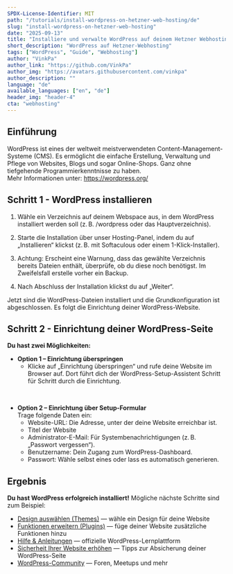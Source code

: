 ```yaml
---
SPDX-License-Identifier: MIT
path: "/tutorials/install-wordpress-on-hetzner-web-hosting/de"
slug: "install-wordpress-on-hetzner-web-hosting"
date: "2025-09-13"
title: "Installiere und verwalte WordPress auf deinem Hetzner Webhosting"
short_description: "WordPress auf Hetzner-Webhosting"
tags: ["WordPress", "Guide", "Webhosting"]
author: "VinkPa"
author_link: "https://github.com/VinkPa"
author_img: "https://avatars.githubusercontent.com/vinkpa"
author_description: ""
language: "de"
available_languages: ["en", "de"]
header_img: "header-4"
cta: "webhosting"
---
```


## Einführung

WordPress ist eines der weltweit meistverwendeten Content-Management-Systeme (CMS). Es ermöglicht die einfache Erstellung, Verwaltung und Pflege von Websites, Blogs und sogar Online-Shops. Ganz ohne tiefgehende Programmierkenntnisse zu haben.  
Mehr Informationen unter:  https://wordpress.org/

## Schritt 1 - WordPress installieren

1. Wähle ein Verzeichnis auf deinem Webspace aus, in dem WordPress installiert werden soll (z. B. /wordpress oder das Hauptverzeichnis).

2. Starte die Installation über unser Hosting-Panel, indem du auf „Installieren“ klickst (z. B. mit Softaculous oder einem 1-Klick-Installer).

3. Achtung: Erscheint eine Warnung, dass das gewählte Verzeichnis bereits Dateien enthält, überprüfe, ob du diese noch benötigst. Im Zweifelsfall erstelle vorher ein Backup. 

4. Nach Abschluss der Installation klickst du auf „Weiter“.

Jetzt sind die WordPress-Dateien installiert und die Grundkonfiguration ist abgeschlossen. Es folgt die Einrichtung deiner WordPress-Website.

## Schritt 2 - Einrichtung deiner WordPress-Seite

**Du hast zwei Möglichkeiten:**

* **Option 1 – Einrichtung überspringen**
  * Klicke auf „Einrichtung überspringen“ und rufe deine Website im Browser auf. Dort führt dich der WordPress-Setup-Assistent Schritt für Schritt durch die Einrichtung.

<br>

* **Option 2 – Einrichtung über Setup-Formular**  
  Trage folgende Daten ein:
  - Website-URL: Die Adresse, unter der deine Website erreichbar ist.
  - Titel der Website
  - Administrator-E-Mail: Für Systembenachrichtigungen (z. B. „Passwort vergessen“).
  - Benutzername: Dein Zugang zum WordPress-Dashboard.
  - Passwort: Wähle selbst eines oder lass es automatisch generieren.

## Ergebnis

**Du hast WordPress erfolgreich installiert!** Mögliche nächste Schritte sind zum Beispiel:

* [Design auswählen (Themes)](https://de.wordpress.org/themes/) — wähle ein Design für deine Website
* [Funktionen erweitern (Plugins)](https://de.wordpress.org/plugins/) — füge deiner Website zusätzliche Funktionen hinzu
* [Hilfe & Anleitungen](https://learn.wordpress.org) — offizielle WordPress-Lernplattform
* [Sicherheit Ihrer Website erhöhen](https://wordpress.org/documentation/article/hardening-wordpress/) — Tipps zur Absicherung deiner WordPress-Seite
* [WordPress-Community](https://de.wordpress.org/community/) — Foren, Meetups und mehr